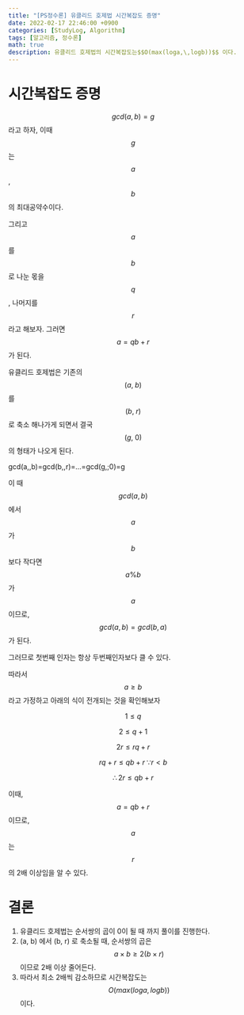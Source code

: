 ```yaml
---
title: "[PS정수론] 유클리드 호제법 시간복잡도 증명"
date: 2022-02-17 22:46:00 +0900
categories: [StudyLog, Algorithm]
tags: [알고리즘, 정수론]
math: true
description: 유클리드 호제법의 시간복잡도는$$O(max(loga,\,logb))$$ 이다.
---
```


# 시간복잡도 증명

$$gcd(a,\,b)=g$$ 라고 하자, 이때 $$g$$는 $$a$$, $$b$$ 의 최대공약수이다.

그리고 $$a$$ 를 $$b$$ 로 나눈 몫을 $$q$$, 나머지를 $$r$$ 라고 해보자. 그러면 $$a=qb+r$$ 가 된다.

유클리드 호제법은 기존의 $$(a,\;b)$$ 를 $$(b,\;r)$$ 로 축소 해나가게 되면서 결국 $$(g,\;0)$$ 의 형태가 나오게 된다.

$$$$ gcd(a,\,b)=gcd(b,\,r)=...=gcd(g,\;0)=g $$$$

이 때 $$gcd(a,\,b)$$에서 $$a$$가 $$b$$보다 작다면 $$a\%b$$ 가 $$a$$이므로, $$gcd(a,\,b) = gcd(b,\,a)$$ 가 된다.

그러므로 첫번째 인자는 항상 두번째인자보다 클 수 있다.

따라서 $$a \geq b$$ 라고 가정하고 아래의 식이 전개되는 것을 확인해보자

$$1 \le q$$

$$2 \le q+1$$

$$2r \le rq+r$$

$$rq+r \le qb+r \;\because r < b$$

$$\therefore 2r \le qb+r$$

이때, $$a=qb+r$$ 이므로, $$a$$는 $$r$$의 2배 이상임을 알 수 있다.

# 결론

1.  유클리드 호제법는 순서쌍의 곱이 0이 될 때 까지 풀이를 진행한다.
2.  (a, b) 에서 (b, r) 로 축소될 때, 순서쌍의 곱은 $$a \times b \ge 2(b \times r)$$ 이므로 2배 이상 줄어든다.
3.  따라서 최소 2배씩 감소하므로 시간복잡도는 $$O(max(loga,\,logb))$$ 이다.
